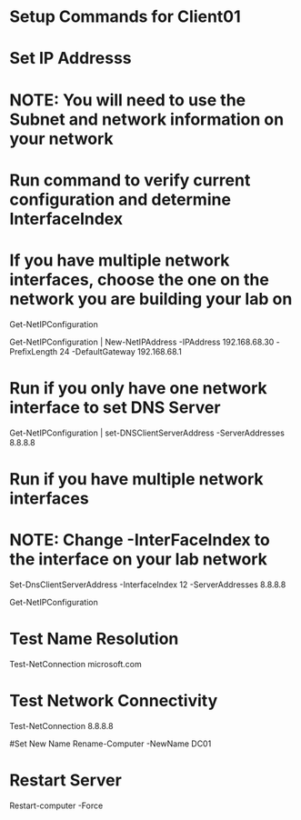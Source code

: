 # Setup Commands for Client01

# Set IP Addresss
# NOTE: You will need to use the Subnet and network information on your network

# Run command to verify current configuration and determine InterfaceIndex
# If you have multiple network interfaces, choose the one on the network you are building your lab on

Get-NetIPConfiguration

Get-NetIPConfiguration | New-NetIPAddress -IPAddress 192.168.68.30 -PrefixLength 24 -DefaultGateway 192.168.68.1

# Run if you only have one network interface to set DNS Server

Get-NetIPConfiguration | set-DNSClientServerAddress -ServerAddresses 8.8.8.8

# Run if you have multiple network interfaces
# NOTE: Change -InterFaceIndex to the interface on your lab network

Set-DnsClientServerAddress -InterfaceIndex 12 -ServerAddresses 8.8.8.8

Get-NetIPConfiguration

# Test Name Resolution
Test-NetConnection microsoft.com

# Test Network Connectivity
Test-NetConnection 8.8.8.8

#Set New Name
Rename-Computer -NewName DC01

# Restart Server
Restart-computer -Force
